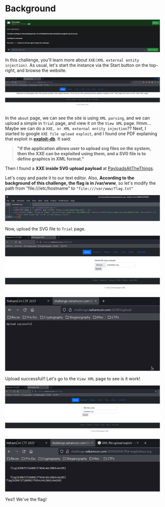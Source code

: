 # Background
![background](https://github.com/siunam321/CTF-Writeups/blob/main/NahamCon-CTF-2022/Web/Extravagant/images/background.png)

In this challenge, you'll learn more about `XXE(XML external entity injection)`. As usual, let's start the instance via the Start button on the top-right, and browse the website.

![soltion1](https://github.com/siunam321/CTF-Writeups/blob/main/NahamCon-CTF-2022/Web/Extravagant/images/solution1.png)

In the `about` page, we can see the site is using `XML parsing`, and we can upload a simple in `Trial` page, and view it on the `View XML` page. Hmm... Maybe we can do a `XXE, or XML external entity injection`?? Next, I started to google `XXE file upload exploit`, and I found one PDF explaining that exploit in **[exploit-db](https://www.exploit-db.com/docs/49732)**. It said:

> **"if the application allows user to upload svg files on the system, then the XXE can be exploited using them, and a SVG file is to define graphics in XML format."**

Then I found a **XXE inside SVG upload payload** at [PayloadsAllTheThings](https://github.com/swisskyrepo/PayloadsAllTheThings/blob/master/XXE%20Injection/README.md).

Let's copy and paste it to our text editor. Also, **According to the background of this challenge, the flag is in /var/www**, so let's modify the path from "file:///etc/hostname" to `"file:///var/www/flag.txt"`

![soltion2](https://github.com/siunam321/CTF-Writeups/blob/main/NahamCon-CTF-2022/Web/Extravagant/images/solution2.png)

Now, upload the SVG file to `Trial` page.

![soltion3](https://github.com/siunam321/CTF-Writeups/blob/main/NahamCon-CTF-2022/Web/Extravagant/images/solution3.png)

![soltion4](https://github.com/siunam321/CTF-Writeups/blob/main/NahamCon-CTF-2022/Web/Extravagant/images/solution4.png)

Upload successful!! Let's go to the `View XML` page to see is it work!

![soltion5](https://github.com/siunam321/CTF-Writeups/blob/main/NahamCon-CTF-2022/Web/Extravagant/images/solution5.png)

![flag](https://github.com/siunam321/CTF-Writeups/blob/main/NahamCon-CTF-2022/Web/Extravagant/images/flag.png)

Yes!! We've the flag!
